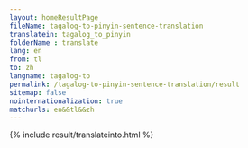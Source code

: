 ```yaml
---
layout: homeResultPage
fileName: tagalog-to-pinyin-sentence-translation
translatein: tagalog_to_pinyin
folderName : translate
lang: en
from: tl
to: zh
langname: tagalog-to
permalink: /tagalog-to-pinyin-sentence-translation/result
sitemap: false
nointernationalization: true
matchurls: en&&tl&&zh
---
```

{% include result/translateinto.html %}

<script src="/js/result/translation.js" data-foldername="{{page.folderName}}" data-lang="{{page.lang}}"></script>
